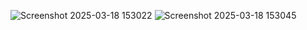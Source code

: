 ![Screenshot 2025-03-18 153022](https://github.com/user-attachments/assets/33d9e2e6-50e7-417a-b95a-fa8b3033d4ff)
![Screenshot 2025-03-18 153045](https://github.com/user-attachments/assets/06c4643d-fc1c-4a2f-af03-c6feab3c3f94)
